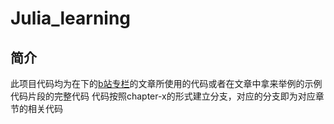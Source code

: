 # Julia_learning
## 简介
此项目代码均为在下的[b站专栏](https://www.bilibili.com/read/readlist/rl528182?spm_id_from=333.999.0.0)的文章所使用的代码或者在文章中拿来举例的示例代码片段的完整代码
代码按照chapter-x的形式建立分支，对应的分支即为对应章节的相关代码
